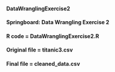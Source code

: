 #### DataWranglingExercise2
#### Springboard: Data Wrangling Exercise 2
#### R code = DataWranglingExercise2.R
#### Original file = titanic3.csv
#### Final file = cleaned_data.csv
